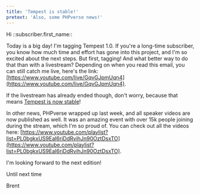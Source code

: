 ```yaml
---
title: 'Tempest is stable!'
pretext: 'Also, some PHPverse news!'
---
```


Hi ::subscriber.first_name::

Today is a big day! I'm tagging Tempest 1.0. If you're a long-time subscriber, you know how much time and effort has gone into this project, and I'm so excited about the next steps. But first, tagging! And what better way to do that than with a livestream? Depending on when you read this email, you can still catch me live, here's the link: [https://www.youtube.com/live/GqvGJpmUqn4](https://www.youtube.com/live/GqvGJpmUqn4).

If the livestream has already ended though, don't worry, because that means [Tempest is now stable](https://tempestphp.com/)!

In other news, PHPverse wrapped up last week, and all speaker videos are now published as well. It was an amazing event with over 15k people joining during the stream, which I'm so proud of. You can check out all the videos here: [https://www.youtube.com/playlist?list=PL0bgkxUS9EaI6rjDdRvihJn90OztDsxTO](https://www.youtube.com/playlist?list=PL0bgkxUS9EaI6rjDdRvihJn90OztDsxTO).

I'm looking forward to the next edition!

Until next time

Brent